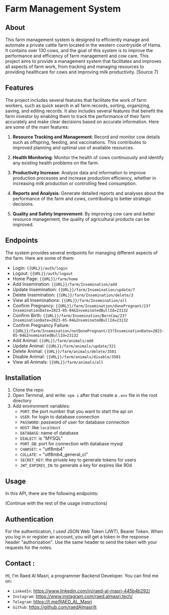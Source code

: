 # Farm Management System

## About

This farm management system is designed to efficiently manage and automate a private cattle farm located in the western countryside of Hama. It contains over 130 cows, and the goal of this system is to improve the performance and efficiency of farm management and cow care. This project aims to provide a management system that facilitates and improves all aspects of farm work, from tracking and managing resources to providing healthcare for cows and improving milk productivity. [Source 7]

## Features

The project includes several features that facilitate the work of farm workers, such as quick search in all farm records, sorting, organizing, saving, and editing records. It also includes several features that benefit the farm investor by enabling them to track the performance of their farm accurately and make clear decisions based on accurate information. Here are some of the main features:

1. **Resource Tracking and Management**: Record and monitor cow details such as offspring, feeding, and vaccinations. This contributes to improved planning and optimal use of available resources.

2. **Health Monitoring**: Monitor the health of cows continuously and identify any existing health problems on the farm.

3. **Productivity Increase**: Analyze data and information to improve production processes and increase production efficiency, whether in increasing milk production or controlling feed consumption.

4. **Reports and Analysis**: Generate detailed reports and analyses about the performance of the farm and cows, contributing to better strategic decisions.

5. **Quality and Safety Improvement**: By improving cow care and better resource management, the quality of agricultural products can be improved.

## Endpoints

The system provides several endpoints for managing different aspects of the farm. Here are some of them:

-   Login: `{{URL}}/auth/login`
-   Logout: `{{URL}}/auth/logout`
-   Home Page: `{{URL}}/farm/home`
-   Add Insemination: `{{URL}}/farm/Insemination/add`
-   Update Insemination: `{{URL}}/farm/Insemination/update/7`
-   Delete Insemination: `{{URL}}/farm/Insemination/delete/3`
-   View all Inseminations: `{{URL}}/farm/Insemination/all`
-   Confirm Pregnancy: `{{URL}}/farm/Insemination/donePregnant/23?InseminationDate=2023-05-04&InseminatedBullId=23132`
-   Confirm Birth: `{{URL}}/farm/Insemination/BornCow/23?InseminationDate=2023-05-04&InseminatedBullId=23132`
-   Confirm Pregnancy Failure: `{{URL}}/farm/Insemination/notDonePregnant/23?InseminationDate=2023-05-04&InseminatedBullId=23132`
-   Add Animal: `{{URL}}/farm/animals/add`
-   Update Animal: `{{URL}}/farm/animals/update/321`
-   Delete Animal: `{{URL}}/farm/animals/delete/3501`
-   Disable Animal: `{{URL}}/farm/animals/disable/3501`
-   View all Animals: `{{URL}}/farm/animals/all`

## Installation

1. Clone the repo
2. Open Terminal, and write: `npm i` after that create a `.env` file in the root directory
3. Add environment variables:
    - `PORT`: the port number that you want to start the api on
    - `USER`: for login to database connection
    - `PASSWORD`: password of user for database connection
    - `HOST`: like `localHost`
    - `DATABASE`: name of database
    - `DIALECT`: is "MYSQL"
    - `PORT_DB`: port for connection with database mysql
    - `CHARSET`: = "utf8mb4"
    - `COLLATE`: = "utf8mb4_general_ci"
    - `SECRET_KEY`: the private key to generate tokens for users
    - `JWT_EXPIRES_IN`: to generate a key for expires like 90d

## Usage

In this API, there are the following endpoints:

(Continue with the rest of the usage instructions)

## Authentication

For the authentication, I used JSON Web Token (JWT), Bearer Token. When you log in or register an account, you will get a token in the response header "authorization". Use the same header to send the token with your requests for the notes.

## Contact :

Hi, I'm Raed Al Masri, a programmer Backend Developer. You can find me on:

-   `LinkedIn`: https://www.linkedin.com/in/raed-al-masri-445b4b292/
-   `Instagram`: https://www.instagram.com/raed.almasri.tech/
-   `Telegram`: https://t.me/RAED_AL_Masri
-   `Github`: https://github.com/raedAlmasriIt
